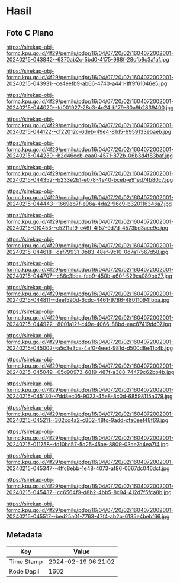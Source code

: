 # Hasil

## Foto C Plano

https://sirekap-obj-formc.kpu.go.id/4f29/pemilu/pdpr/16/04/07/20/02/1604072002001-20240215-043842--6370ab2c-5bd0-4175-988f-28cfb9c3a1af.jpg

https://sirekap-obj-formc.kpu.go.id/4f29/pemilu/pdpr/16/04/07/20/02/1604072002001-20240215-043931--ce4eefb9-ab66-4740-a441-1ff9f61046e5.jpg

https://sirekap-obj-formc.kpu.go.id/4f29/pemilu/pdpr/16/04/07/20/02/1604072002001-20240215-044020--fd001927-28c3-4c24-b179-60a9b2839400.jpg

https://sirekap-obj-formc.kpu.go.id/4f29/pemilu/pdpr/16/04/07/20/02/1604072002001-20240215-044122--cf22012c-6deb-49e4-81d5-6959133ebaeb.jpg

https://sirekap-obj-formc.kpu.go.id/4f29/pemilu/pdpr/16/04/07/20/02/1604072002001-20240215-044239--b2d46ceb-eaa0-4571-872b-06b3d4f83baf.jpg

https://sirekap-obj-formc.kpu.go.id/4f29/pemilu/pdpr/16/04/07/20/02/1604072002001-20240215-044352--b233e2b1-e078-4e40-bceb-e91ed74b80c7.jpg

https://sirekap-obj-formc.kpu.go.id/4f29/pemilu/pdpr/16/04/07/20/02/1604072002001-20240215-044443--1669eb7f-e96a-4da2-96c9-b320116346a7.jpg

https://sirekap-obj-formc.kpu.go.id/4f29/pemilu/pdpr/16/04/07/20/02/1604072002001-20240215-010453--c5211af9-e46f-4f57-9d7d-4573bd3aee9c.jpg

https://sirekap-obj-formc.kpu.go.id/4f29/pemilu/pdpr/16/04/07/20/02/1604072002001-20240215-044618--daf79931-0b83-48ef-9c10-0d7a17567d58.jpg

https://sirekap-obj-formc.kpu.go.id/4f29/pemilu/pdpr/16/04/07/20/02/1604072002001-20240215-044707--c86c3bea-feb9-450b-a60f-529ca089bb27.jpg

https://sirekap-obj-formc.kpu.go.id/4f29/pemilu/pdpr/16/04/07/20/02/1604072002001-20240215-044811--deef590d-6cdc-4461-9786-48011094fbba.jpg

https://sirekap-obj-formc.kpu.go.id/4f29/pemilu/pdpr/16/04/07/20/02/1604072002001-20240215-044922--8001a12f-c49e-4066-88bd-eac87419dd07.jpg

https://sirekap-obj-formc.kpu.go.id/4f29/pemilu/pdpr/16/04/07/20/02/1604072002001-20240215-045002--a5c3e3ca-4af0-4eed-981d-d500d8e41c4b.jpg

https://sirekap-obj-formc.kpu.go.id/4f29/pemilu/pdpr/16/04/07/20/02/1604072002001-20240215-045049--05d90973-6819-487f-a388-74479c62bb4b.jpg

https://sirekap-obj-formc.kpu.go.id/4f29/pemilu/pdpr/16/04/07/20/02/1604072002001-20240215-045130--7dd8ec05-9023-45e8-8c0d-68598115a079.jpg

https://sirekap-obj-formc.kpu.go.id/4f29/pemilu/pdpr/16/04/07/20/02/1604072002001-20240215-045211--302cc4a2-c802-48fc-9add-cfa0eef48f69.jpg

https://sirekap-obj-formc.kpu.go.id/4f29/pemilu/pdpr/16/04/07/20/02/1604072002001-20240215-011758--fd10bc57-5d25-45ae-8809-03ae7d4ea7f4.jpg

https://sirekap-obj-formc.kpu.go.id/4f29/pemilu/pdpr/16/04/07/20/02/1604072002001-20240215-045347--4ffc8ebb-1e48-4073-af86-0667dc046dcf.jpg

https://sirekap-obj-formc.kpu.go.id/4f29/pemilu/pdpr/16/04/07/20/02/1604072002001-20240215-045437--cc6564f9-d8b2-4bb5-8c94-412d7f5fca8b.jpg

https://sirekap-obj-formc.kpu.go.id/4f29/pemilu/pdpr/16/04/07/20/02/1604072002001-20240215-045517--bed25a01-7763-47f4-ab2b-6135e4bebf66.jpg


## Metadata

| Key        | Value               |
| ---------- | ------------------- |
| Time Stamp | 2024-02-19 06:21:02 |
| Kode Dapil | 1602                |



